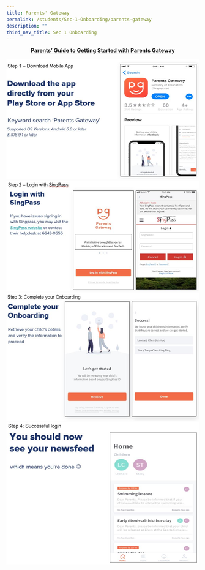```yaml
---
title: Parents' Gateway
permalink: /students/Sec-1-Onboarding/parents-gateway
description: ""
third_nav_title: Sec 1 Onboarding
---
```

**<center><u>Parents’ Guide to Getting Started with Parents Gateway</u></center>**

![](/images/PG%20step1.jpeg)
![](/images/PG%20step%202.jpeg)
![](/images/PG%20step%203.jpeg)
![](/images/PG%20step%204.jpeg)
